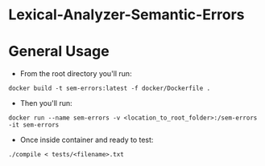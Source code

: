 # Lexical-Analyzer-Semantic-Errors

# General Usage
- From the root directory you'll run:
```
docker build -t sem-errors:latest -f docker/Dockerfile .
```
- Then you'll run:
```
docker run --name sem-errors -v <location_to_root_folder>:/sem-errors -it sem-errors
```
- Once inside container and ready to test:
```
./compile < tests/<filename>.txt
```
